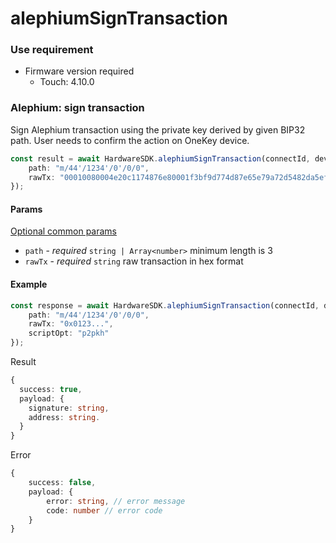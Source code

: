 # alephiumSignTransaction

### Use requirement

* Firmware version required
  * Touch: 4.10.0

### Alephium: sign transaction

Sign Alephium transaction using the private key derived by given BIP32 path. User needs to confirm the action on OneKey device.

```typescript
const result = await HardwareSDK.alephiumSignTransaction(connectId, deviceId, {
    path: "m/44'/1234'/0'/0/0",
    rawTx: "00010080004e20c1174876e80001f3bf9d774d87e65e79a72d5482da5ef35aac8d0b930b394bdd67586930f6ae7b4fd8362b0003f6bd3137b3cadbad59a73527c3b8e26429bba093722a59639f22af9d2adb477302c40de0b6b3a7640000001e98167f559360e002c3f3ceb3cc95c1dad848403f0296c76439093d2b9879ac00000000000000000000c43c7a13049ed60800001e98167f559360e002c3f3ceb3cc95c1dad848403f0296c76439093d2b9879ac00000000000000000000"
});
```

#### Params

[Optional common params](../../../hardware-sdk/api-reference/common-params.md)

* `path` - _required_ `string | Array<number>` minimum length is 3
* `rawTx` - _required_ `string` raw transaction in hex format



#### Example

```typescript
const response = await HardwareSDK.alephiumSignTransaction(connectId, deviceId, {
    path: "m/44'/1234'/0'/0/0",
    rawTx: "0x0123...",
    scriptOpt: "p2pkh"
});
```

Result

```typescript
{
  success: true,
  payload: {
    signature: string,
    address: string.
  }
}
```

Error

```typescript
{
    success: false,
    payload: {
        error: string, // error message
        code: number // error code
    }
}
```
